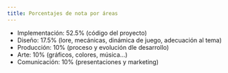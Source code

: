 ```yaml
---
title: Porcentajes de nota por áreas
---
```


- Implementación: 52.5% (código del proyecto)
- Diseño: 17.5% (lore, mecánicas, dinámica de juego, adecuación al tema) 
- Producción: 10% (proceso y evolución dle desarrollo)
- Arte: 10% (gráficos, colores, música...)
- Comunicación: 10% (presentaciones y marketing)